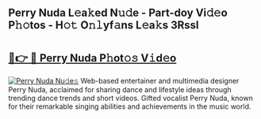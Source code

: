 ## Perry Nuda L𝚎a𝚔ed N𝚞𝚍e - Part-doy Vi𝚍𝚎o P𝚑𝚘tos - H𝚘𝚝 O𝚗𝚕yf𝚊ns L𝚎a𝚔s 3Rssl

# <h2><a href="http://kfdbv61.oniu.top/?m=Perry+Nuda">🔗👉 🔴 Perry Nuda P𝚑ot𝚘𝚜 V𝚒d𝚎o</a></h2>

[![Perry Nuda Nu𝚍e𝚜](https://i.imgur.com/0qMVB7G.gif)](http://kfdbv61.oniu.top/?m=Perry+Nuda)
Web-based entertainer and multimedia designer Perry Nuda, acclaimed for sharing dance and lifestyle ideas through trending dance trends and short videos. Gifted vocalist Perry Nuda, known for their remarkable singing abilities and achievements in the music world.  
